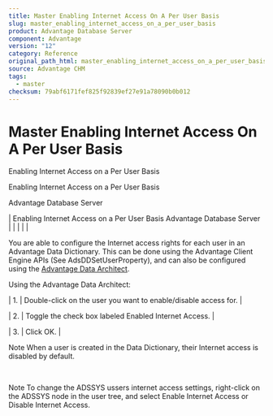 ```yaml
---
title: Master Enabling Internet Access On A Per User Basis
slug: master_enabling_internet_access_on_a_per_user_basis
product: Advantage Database Server
component: Advantage
version: "12"
category: Reference
original_path_html: master_enabling_internet_access_on_a_per_user_basis.htm
source: Advantage CHM
tags:
  - master
checksum: 79abf6171fef825f92839ef27e91a78090b0b012
---
```


# Master Enabling Internet Access On A Per User Basis

Enabling Internet Access on a Per User Basis

Enabling Internet Access on a Per User Basis

Advantage Database Server

| Enabling Internet Access on a Per User Basis  Advantage Database Server |  |  |  |  |

You are able to configure the Internet access rights for each user in an Advantage Data Dictionary. This can be done using the Advantage Client Engine APIs (See AdsDDSetUserProperty), and can also be configured using the [Advantage Data Architect](master_advantage_data_architect.md).

Using the Advantage Data Architect:

| 1. | Double-click on the user you want to enable/disable access for. |

| 2. | Toggle the check box labeled Enabled Internet Access. |

| 3. | Click OK. |

Note When a user is created in the Data Dictionary, their Internet access is disabled by default.

 

Note To change the ADSSYS ussers internet access settings, right-click on the ADSSYS node in the user tree, and select Enable Internet Access or Disable Internet Access.

